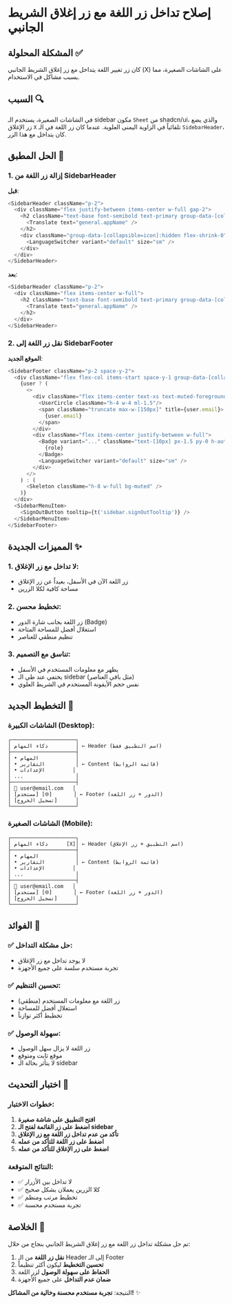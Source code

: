 # إصلاح تداخل زر اللغة مع زر إغلاق الشريط الجانبي

## المشكلة المحلولة ✅

كان زر تغيير اللغة يتداخل مع زر إغلاق الشريط الجانبي (X) على الشاشات الصغيرة، مما يسبب مشاكل في الاستخدام.

## السبب 🔍

في الشاشات الصغيرة، يستخدم الـ sidebar مكون `Sheet` من shadcn/ui، والذي يضع زر الإغلاق `X` تلقائياً في الزاوية اليمنى العلوية. عندما كان زر اللغة في الـ `SidebarHeader`، كان يتداخل مع هذا الزر.

## الحل المطبق 🔧

### 1. إزالة زر اللغة من SidebarHeader

**قبل**:
```typescript
<SidebarHeader className="p-2">
  <div className="flex justify-between items-center w-full gap-2">
    <h2 className="text-base font-semibold text-primary group-data-[collapsible=icon]:hidden truncate flex-1 min-w-0">
      <Translate text="general.appName" />
    </h2>
    <div className="group-data-[collapsible=icon]:hidden flex-shrink-0">
      <LanguageSwitcher variant="default" size="sm" />
    </div>
  </div>
</SidebarHeader>
```

**بعد**:
```typescript
<SidebarHeader className="p-2">
  <div className="flex items-center w-full">
    <h2 className="text-base font-semibold text-primary group-data-[collapsible=icon]:hidden truncate flex-1">
      <Translate text="general.appName" />
    </h2>
  </div>
</SidebarHeader>
```

### 2. نقل زر اللغة إلى SidebarFooter

**الموقع الجديد**:
```typescript
<SidebarFooter className="p-2 space-y-2">
  <div className="flex flex-col items-start space-y-1 group-data-[collapsible=icon]:hidden px-2">
    {user ? (
      <>
        <div className="flex items-center text-xs text-muted-foreground">
          <UserCircle className="h-4 w-4 ml-1.5"/>
          <span className="truncate max-w-[150px]" title={user.email}>
            {user.email}
          </span>
        </div>
        <div className="flex items-center justify-between w-full">
          <Badge variant="..." className="text-[10px] px-1.5 py-0 h-auto">
            {role}
          </Badge>
          <LanguageSwitcher variant="default" size="sm" />
        </div>
      </>
    ) : (
      <Skeleton className="h-8 w-full bg-muted" />
    )}
  </div>
  <SidebarMenuItem>
    <SignOutButton tooltip={t('sidebar.signOutTooltip')} />
  </SidebarMenuItem>
</SidebarFooter>
```

## المميزات الجديدة ✨

### 1. **لا تداخل مع زر الإغلاق**:
- زر اللغة الآن في الأسفل، بعيداً عن زر الإغلاق
- مساحة كافية لكلا الزرين

### 2. **تخطيط محسن**:
- زر اللغة بجانب شارة الدور (Badge)
- استغلال أفضل للمساحة المتاحة
- تنظيم منطقي للعناصر

### 3. **تناسق مع التصميم**:
- يظهر مع معلومات المستخدم في الأسفل
- يختفي عند طي الـ sidebar (مثل باقي العناصر)
- نفس حجم الأيقونة المستخدم في الشريط العلوي

## التخطيط الجديد 📱

### الشاشات الكبيرة (Desktop):
```
┌─────────────────────┐
│ ذكاء المهام         │ ← Header (اسم التطبيق فقط)
├─────────────────────┤
│ • المهام            │
│ • التقارير          │ ← Content (قائمة الروابط)
│ • الإعدادات         │
│ ...                 │
├─────────────────────┤
│ 👤 user@email.com   │
│ [مستخدم] [🌐]       │ ← Footer (الدور + زر اللغة)
│ [تسجيل الخروج]      │
└─────────────────────┘
```

### الشاشات الصغيرة (Mobile):
```
┌─────────────────────┐
│ ذكاء المهام      [X]│ ← Header (اسم التطبيق + زر الإغلاق)
├─────────────────────┤
│ • المهام            │
│ • التقارير          │ ← Content (قائمة الروابط)
│ • الإعدادات         │
│ ...                 │
├─────────────────────┤
│ 👤 user@email.com   │
│ [مستخدم] [🌐]       │ ← Footer (الدور + زر اللغة)
│ [تسجيل الخروج]      │
└─────────────────────┘
```

## الفوائد 🎯

### ✅ **حل مشكلة التداخل**:
- لا يوجد تداخل مع زر الإغلاق
- تجربة مستخدم سلسة على جميع الأجهزة

### ✅ **تحسين التنظيم**:
- زر اللغة مع معلومات المستخدم (منطقي)
- استغلال أفضل للمساحة
- تخطيط أكثر توازناً

### ✅ **سهولة الوصول**:
- زر اللغة لا يزال سهل الوصول
- موقع ثابت ومتوقع
- لا يتأثر بحالة الـ sidebar

## اختبار التحديث 🧪

### خطوات الاختبار:
1. **افتح التطبيق على شاشة صغيرة**
2. **اضغط على زر القائمة لفتح الـ sidebar**
3. **تأكد من عدم تداخل زر اللغة مع زر الإغلاق**
4. **اضغط على زر اللغة للتأكد من عمله**
5. **اضغط على زر الإغلاق للتأكد من عمله**

### النتائج المتوقعة:
- ✅ لا تداخل بين الأزرار
- ✅ كلا الزرين يعملان بشكل صحيح
- ✅ تخطيط مرتب ومنظم
- ✅ تجربة مستخدم محسنة

## الخلاصة 🎉

تم حل مشكلة تداخل زر اللغة مع زر إغلاق الشريط الجانبي بنجاح من خلال:

1. **نقل زر اللغة** من الـ Header إلى الـ Footer
2. **تحسين التخطيط** ليكون أكثر تنظيماً
3. **الحفاظ على سهولة الوصول** لزر اللغة
4. **ضمان عدم التداخل** على جميع الأجهزة

النتيجة: **تجربة مستخدم محسنة وخالية من المشاكل!** ✨
